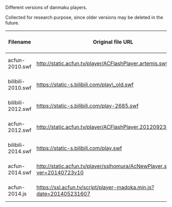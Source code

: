 
Different versions of danmaku players.

Collected for research purpose, since older versions may be deleted in the future.

| Filename          | Original file URL                                                       | Last Modified (UTC+8) | Example                                 |
| ----------------- | ----------------------------------------------------------------------- | --------------------- | --------------------------------------- |
| acfun-2010.swf    | http://static.acfun.tv/player/ACFlashPlayer.artemis.swf                 | 2012-12-31 16:58:00   |                                         |
| bilibili-2010.swf | https://static-s.bilibili.com/play\_old.swf                             | 2014-03-06 16:28:10   | http://www.bilibili.com/video/av297197/ |
| bilibili-2012.swf | https://static-s.bilibili.com/play-2685.swf                             | 2014-03-06 16:28:10   | http://www.bilibili.com/video/av393926/ |
| acfun-2012.swf    | http://static.acfun.tv/player/ACFlashPlayer.201209230905.swf            | 2012-09-23 21:09:01   |                                         |
| bilibili-2014.swf | https://static-s.bilibili.com/play.swf                                  | 2014-07-25 22:03:16   |                                         |
| acfun-2014.swf    | http://static.acfun.tv/player/sslhomura/AcNewPlayer.swf?ver=20140723v10 | 2014-07-23 18:28:31   |                                         |
| acfun-2014.js     | https://ssl.acfun.tv/script/player-madoka.min.js?date=201405231607      | 2014-07-23 12:06:55   |                                         |

